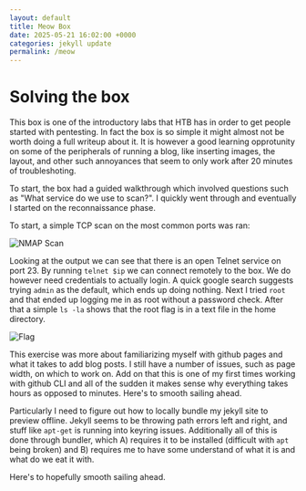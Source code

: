 ```yaml
---
layout: default
title: Meow Box
date: 2025-05-21 16:02:00 +0000
categories: jekyll update
permalink: /meow
---
```


# Solving the box

This box is one of the introductory labs that HTB has in order to get people started with pentesting. In fact the box is so simple it might almost not be worth doing a full writeup about it. It is however a good learning opprotunity on some of the peripherals of running a blog, like inserting images, the layout, and other such annoyances that seem to only work after 20 minutes of troubleshoting.

To start, the box had a guided walkthrough which involved questions such as "What service do we use to scan?". I quickly went through and eventually I started on the reconnaissance phase.

To start, a simple TCP scan on the most common ports was ran:

![NMAP Scan](/assets/img/meow/meow1)

Looking at the output we can see that there is an open Telnet service on port 23. By running `telnet $ip` we can connect remotely to the box. We do however need credentials to actually login. A quick google search suggests trying `admin` as the default, which ends up doing nothing. Next I tried `root` and that ended up logging me in as root without a password check. After that a simple `ls -la` shows that the root flag is in a text file in the home directory.

![Flag](/assets/img/meow/meow2)

This exercise was more about familiarizing myself with github pages and what it takes to add blog posts. I still have a number of issues, such as page width, on which to work on. Add on that this is one of my first times working with github CLI and all of the sudden it makes sense why everything takes hours as opposed to minutes. Here's to smooth sailing ahead.

Particularly I need to figure out how to locally bundle my jekyll site to preview offline. Jekyll seems to be throwing path errors left and right, and stuff like `apt-get` is running into keyring issues. Additionally all of this is done through bundler, which A) requires it to be installed (difficult with `apt` being broken) and B) requires me to have some understand of what it is and what do we eat it with.

Here's to hopefully smooth sailing ahead.

